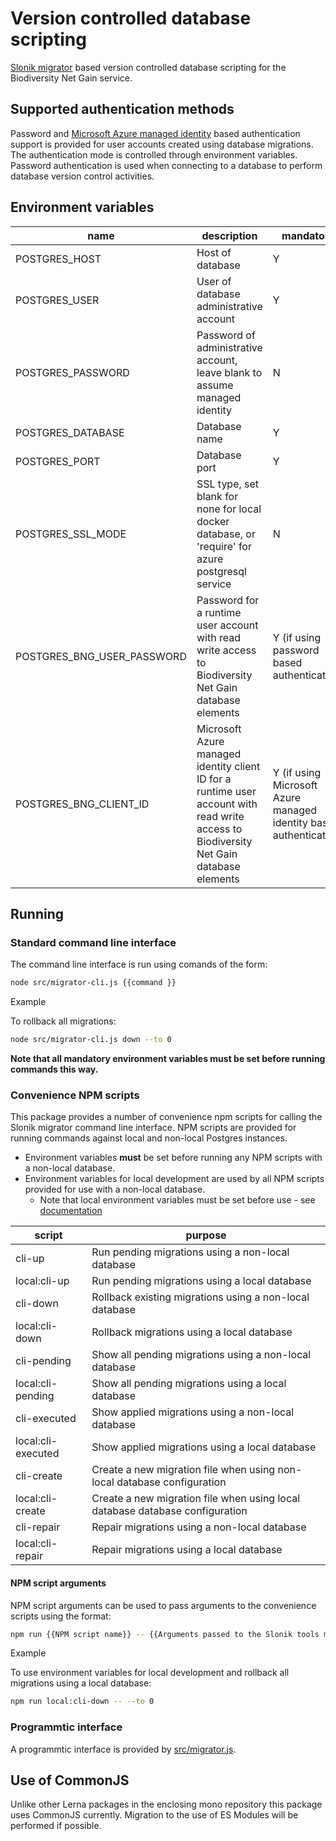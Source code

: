 # Version controlled database scripting

[Slonik migrator](https://www.npmjs.com/package/@slonik/migrator) based version controlled database scripting for the Biodiversity Net Gain service.

## Supported authentication methods

Password and [Microsoft Azure managed identity](https://learn.microsoft.com/en-gb/azure/active-directory/managed-identities-azure-resources/overview) based authentication support is provided for user accounts created using database migrations. The authentication mode is controlled through environment variables. Password authentication is used when connecting to a
database to perform database version control activities.

## Environment variables

| name    | description | mandatory |
|---------|-------------|-----------|
| POSTGRES_HOST | Host of database | Y |
| POSTGRES_USER | User of database administrative account | Y |
| POSTGRES_PASSWORD | Password of administrative account, leave blank to assume managed identity | N |
| POSTGRES_DATABASE | Database name | Y |
| POSTGRES_PORT | Database port | Y |
| POSTGRES_SSL_MODE | SSL type, set blank for none for local docker database, or 'require' for azure postgresql service | N |
| POSTGRES_BNG_USER_PASSWORD | Password for a runtime user account with read write access to Biodiversity Net Gain database elements | Y (if using password based authentication) |
| POSTGRES_BNG_CLIENT_ID | Microsoft Azure managed identity client ID for a runtime user account with read write access to Biodiversity Net Gain database elements | Y (if using Microsoft Azure managed identity based authentication) |

## Running

### Standard command line interface

The command line interface is run using comands of the form:

```sh
node src/migrator-cli.js {{command }}
```

Example

To rollback all migrations:

```sh
node src/migrator-cli.js down --to 0
```

**Note that all mandatory environment variables must be set before running commands this way.**

### Convenience NPM scripts

This package provides a number of convenience npm scripts for calling the Slonik migrator command line interface. NPM scripts are provided for running commands against local and
non-local Postgres instances.

* Environment variables **must** be set before running any NPM scripts with a non-local database.
* Environment variables for local development are used by all NPM scripts provided for use with a non-local database.
  * Note that local environment variables must be set before use - see [documentation](../../docs/containerisation.md#secrets)

| script | purpose |
|---------|--------|
| cli-up | Run pending migrations using a non-local database |
| local:cli-up | Run pending migrations using a local database |
| cli-down | Rollback existing migrations using a non-local database |
| local:cli-down | Rollback migrations using a local database |
| cli-pending | Show all pending migrations using a non-local database |
| local:cli-pending | Show all pending migrations using a local database |
| cli-executed | Show applied migrations using a non-local database |
| local:cli-executed | Show applied migrations using a local database |
| cli-create | Create a new migration file when using non-local database configuration |
| local:cli-create | Create a new migration file when using local database database configuration |
| cli-repair | Repair migrations using a non-local database |
| local:cli-repair | Repair migrations using a local database |

#### NPM script arguments

NPM script arguments can be used to pass arguments to the convenience scripts using the format:

```sh
npm run {{NPM script name}} -- {{Arguments passed to the Slonik tools migrator command line interface}}
```

Example

To use environment variables for local development and rollback all migrations using a local database:

```sh
npm run local:cli-down -- --to 0
```

### Programmtic interface

A programmtic interface is provided by [src/migrator.js](src/migrator.js).

## Use of CommonJS

Unlike other Lerna packages in the enclosing mono repository this package uses CommonJS currently. Migration to the use of ES Modules will be performed if possible.
